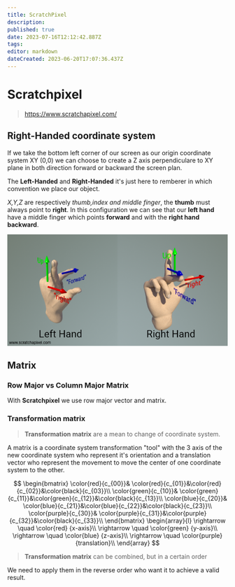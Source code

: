 ```yaml
---
title: ScratchPixel
description: 
published: true
date: 2023-07-16T12:12:42.887Z
tags: 
editor: markdown
dateCreated: 2023-06-20T17:07:36.437Z
---
```


# Scratchpixel

> https://www.scratchapixel.com/

## Right-Handed coordinate system

If we take the bottom left corner of our screen as our origin coordinate system XY (0,0) we can choose to create a Z axis perpendiculare to XY plane in both direction forward or backward the screen plan.

The **Left-Handed** and **Right-Handed** it's just here to remberer in which convention we place our object.

*X,Y,Z* are respectively *thumb,index and middle finger*, the **thumb** must always point to **right**. In this configuration we can see that our **left hand** have a middle finger which points **forward** and with the **right hand** **backward**.

![geo-lefthand-vs-righthand.png](/geo-lefthand-vs-righthand.png)

## Matrix

### Row Major vs Column Major Matrix

With **Scratchpixel** we use row major vector and matrix.


### Transformation matrix

> **Transformation matrix** are a mean to change of coordinate system.

A matrix is a coordinate system transformation "tool" with the 3 axis of the new coordinate system who represent it's orientation and a translation vector who represent the movement to move the center of one coordinate system to the other.

$$
\begin{bmatrix}
\color{red}{c_{00}}& \color{red}{c_{01}}&\color{red}{c_{02}}&\color{black}{c_{03}}\\
\color{green}{c_{10}}& \color{green}{c_{11}}&\color{green}{c_{12}}&\color{black}{c_{13}}\\
\color{blue}{c_{20}}& \color{blue}{c_{21}}&\color{blue}{c_{22}}&\color{black}{c_{23}}\\
\color{purple}{c_{30}}& \color{purple}{c_{31}}&\color{purple}{c_{32}}&\color{black}{c_{33}}\\
\end{bmatrix}
\begin{array}{l}
\rightarrow \quad \color{red} {x-axis}\\
\rightarrow \quad \color{green} {y-axis}\\
\rightarrow \quad \color{blue} {z-axis}\\
\rightarrow \quad \color{purple} {translation}\\
\end{array}
$$


> **Transformation matrix** can be combined, but in a certain order

We need to apply them in the reverse order who want it to achieve a valid result.